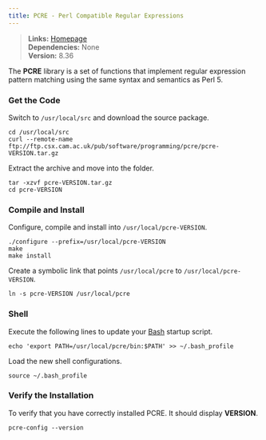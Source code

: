 ```yaml
---
title: PCRE - Perl Compatible Regular Expressions
---
```



> **Links:** [Homepage](http://pcre.org/)  
> **Dependencies:** None  
> **Version:** <span id="version">8.36</span>


The **PCRE** library is a set of functions that implement regular expression pattern matching using the same syntax and semantics as Perl 5.


### Get the Code

Switch to `/usr/local/src` and download the source package.

	cd /usr/local/src
	curl --remote-name ftp://ftp.csx.cam.ac.uk/pub/software/programming/pcre/pcre-VERSION.tar.gz

Extract the archive and move into the folder.

	tar -xzvf pcre-VERSION.tar.gz
	cd pcre-VERSION


### Compile and Install

Configure, compile and install into `/usr/local/pcre-VERSION`.

	./configure --prefix=/usr/local/pcre-VERSION
	make
	make install

Create a symbolic link that points `/usr/local/pcre` to `/usr/local/pcre-VERSION`.

	ln -s pcre-VERSION /usr/local/pcre


### Shell

Execute the following lines to update your [Bash](http://en.wikipedia.org/wiki/Bash_%28Unix_shell%29) startup script.

	echo 'export PATH=/usr/local/pcre/bin:$PATH' >> ~/.bash_profile

Load the new shell configurations.

	source ~/.bash_profile


### Verify the Installation

To verify that you have correctly installed PCRE. It should display **VERSION**.

	pcre-config --version
